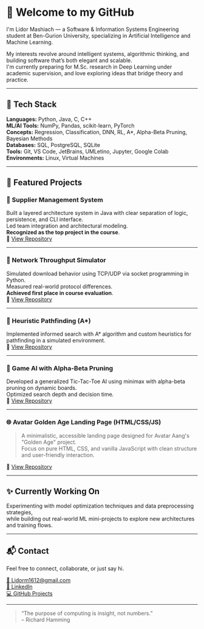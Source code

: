 # 👋 Welcome to my GitHub

I'm Lidor Mashiach — a Software & Information Systems Engineering student at Ben-Gurion University, specializing in Artificial Intelligence and Machine Learning.

My interests revolve around intelligent systems, algorithmic thinking, and building software that’s both elegant and scalable.  
I'm currently preparing for M.Sc. research in Deep Learning under academic supervision, and love exploring ideas that bridge theory and practice.

---

## 🧠 Tech Stack

**Languages:** Python, Java, C, C++  
**ML/AI Tools:** NumPy, Pandas, scikit-learn, PyTorch  
**Concepts:** Regression, Classification, DNN, RL, A*, Alpha-Beta Pruning, Bayesian Methods  
**Databases:** SQL, PostgreSQL, SQLite  
**Tools:** Git, VS Code, JetBrains, UMLetino, Jupyter, Google Colab  
**Environments:** Linux, Virtual Machines

---

## 🚀 Featured Projects

### 🔹 Supplier Management System  
Built a layered architecture system in Java with clear separation of logic, persistence, and CLI interface.  
Led team integration and architectural modeling.  
**Recognized as the top project in the course**.  
🔗 [View Repository](https://github.com/Lidor-Mashiach/supplier-management-module)

---

### 🔹 Network Throughput Simulator  
Simulated download behavior using TCP/UDP via socket programming in Python.  
Measured real-world protocol differences.  
**Achieved first place in course evaluation**.  
🔗 [View Repository](https://github.com/Lidor-Mashiach/network-throughput-simulator)

---

### 🔹 Heuristic Pathfinding (A*)  
Implemented informed search with A* algorithm and custom heuristics for pathfinding in a simulated environment.  
🔗 [View Repository](https://github.com/Lidor-Mashiach/heuristic-pathfinding-a-star)

---

### 🔹 Game AI with Alpha-Beta Pruning  
Developed a generalized Tic-Tac-Toe AI using minimax with alpha-beta pruning on dynamic boards.  
Optimized search depth and decision time.  
🔗 [View Repository](https://github.com/Lidor-Mashiach/tic-tac-toe-alpha-beta-pruning)

---

### 🌐 Avatar Golden Age Landing Page (HTML/CSS/JS)

> A minimalistic, accessible landing page designed for Avatar Aang's "Golden Age" project.  
> Focus on pure HTML, CSS, and vanilla JavaScript with clean structure and user-friendly interaction.

🔗 [View Repository](https://github.com/Lidor-Mashiach/avatar-website)

---

## ✨ Currently Working On

Experimenting with model optimization techniques and data preprocessing strategies,  
while building out real-world ML mini-projects to explore new architectures and training flows.

---

## 📬 Contact

Feel free to connect, collaborate, or just say hi.

[📧 Lidorm1612@gmail.com](mailto:Lidorm1612@gmail.com)  
[🔗 LinkedIn](https://linkedin.com/in/Lidor-Mashiach)  
[💻 GitHub Projects](https://github.com/Lidor-Mashiach?tab=repositories)

---

> “The purpose of computing is insight, not numbers.”  
> – Richard Hamming
